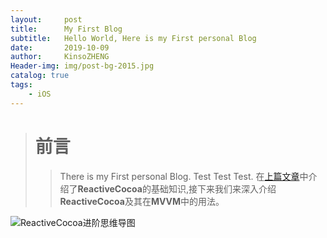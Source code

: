 ```yaml
---
layout:		post
title:		My First Blog
subtitle:	Hello World, Here is my First personal Blog
date:		2019-10-09
author:		KinsoZHENG
Header-img: img/post-bg-2015.jpg
catalog: true
tags:
	- iOS		
---
```


> # 前言
>
> > There is my First personal Blog. Test Test Test.
>在[上篇文章](http://qiubaiying.github.io/2016/12/26/ReactiveCocoa-基础/)中介绍了**ReactiveCocoa**的基础知识,接下来我们来深入介绍**ReactiveCocoa**及其在**MVVM**中的用法。


![ReactiveCocoa进阶思维导图](https://ww3.sinaimg.cn/large/006y8lVagw1fbgye3re5xj30je0iomz8.jpg)